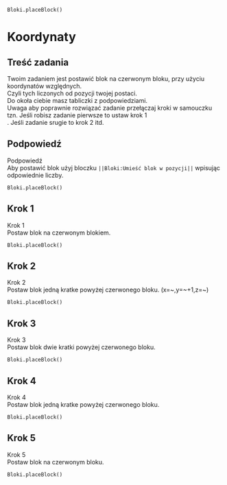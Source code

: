 ```blocks
Bloki.placeBlock()
```
# Koordynaty
## Treść zadania
Twoim zadaniem jest postawić blok na czerwonym bloku, przy użyciu koordynatów względnych. <br>
Czyli tych liczonych od pozycji twojej postaci.<br>
Do okoła ciebie masz tabliczki z podpowiedziami.<br>
Uwaga aby poprawnie rozwiązać zadanie przełączaj kroki w samouczku tzn. Jeśli robisz zadanie pierwsze to ustaw krok 1 <br>.
Jeśli zadanie srugie to krok 2 itd.

## Podpowiedź
Podpowiedź<br>
Aby postawić blok użyj bloczku ``||Bloki:Umieść blok w pozycji||`` wpisując odpowiednie liczby.
```blocks
Bloki.placeBlock()
```

## Krok 1
Krok 1<br>
Postaw blok na czerwonym blokiem.
```blocks
Bloki.placeBlock()
```

## Krok 2
Krok 2<br>
Postaw blok jedną kratke powyżej czerwonego bloku. (x=~,y=~+1,z=~)
```blocks
Bloki.placeBlock()
```

## Krok 3
Krok 3<br>
Postaw blok dwie kratki powyżej czerwonego bloku.
```blocks
Bloki.placeBlock()
```

## Krok 4
Krok 4<br>
Postaw blok jedną kratke powyżej czerwonego bloku.
```blocks
Bloki.placeBlock()
```


## Krok 5
Krok 5<br>
Postaw blok na czerwonym bloku.
```blocks
Bloki.placeBlock()
```
